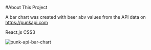 #About This Project

A bar chart was created with beer abv values from the API data on https://punkapi.com

React.js
CSS3

<p></p>

![punk-api-bar-chart](https://user-images.githubusercontent.com/49822875/165004164-3a044a88-f874-49fd-b2be-fc94107a7c7a.png)